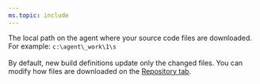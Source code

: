 ```yaml
---
ms.topic: include
---
```


The local path on the agent where your source code files are downloaded. For example: `c:\agent\_work\1\s`<br /><br />By default, new build definitions update only the changed files. You can modify how files are downloaded on the [Repository tab](../repository.md).
